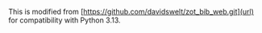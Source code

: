 This is modified from [https://github.com/davidswelt/zot_bib_web.git](url) for compatibility with Python 3.13.
